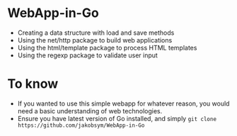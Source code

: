 # WebApp-in-Go
- Creating a data structure with load and save methods
- Using the net/http package to build web applications
- Using the html/template package to process HTML templates
- Using the regexp package to validate user input

# To know
- If you wanted to use this simple webapp for whatever reason, you would need a basic understanding of web technologies.
- Ensure you have latest version of Go installed, and simply `git clone https://github.com/jakobsym/WebApp-in-Go`
